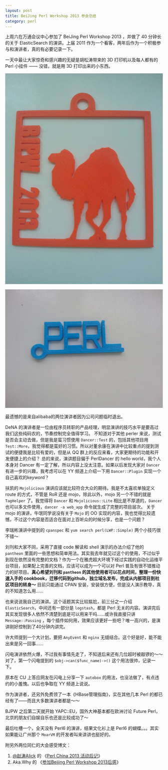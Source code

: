 ```yaml
---
layout: post
title: BeiJing Perl Workshop 2013 参会总结
category: perl
---
```


上周六在万通会议中心参加了 BeiJing Perl Workshop 2013 ，并做了 40 分钟长的关于 ElasticSearch 的演讲。上届 2011 作为一个看客，两年后作为一个积极参与和演讲者，真的有必要记录一下。

一天中最让大家惊奇和感兴趣的无疑是胡松涛带来的 3D 打印机以及每人都有的 Perl 小挂件 —— 没错，就是用 3D 打印出来的小东西。

![large](/images/uploads/3d_perlchina.jpg)

![small](/images/uploads/3d_perl.jpg)

最遗憾的是来自alibaba的两位演讲者因为公司问题临时退出。

DeNA 的演讲者是一位由程序员转职的产品经理，明显演讲的技巧水平是要高过我们这些纯码农的，节奏控制完全值得学习。
不知道对于其他 perler 来说，测试是否会主动去做，但是我是蛮习惯使用 `Dancer::Test` 的，包括其他项目用 `Test::More`，我觉得都是蛮好的习惯。所以对董余康在演讲中比较重点的提到测试的便捷我是比较有爱的，但是从 QQ 群上的反应来看，大家更期待的功能和开发便捷上的介绍？
总的来说，演讲题目偏于 PerlDancer 的 hello world，我个人本身对 Dancer 有一定了解，所以内容上没太注意。如果以后发现大家对 `Dancer` 有进一步的兴趣，我考虑可以在 YY 频道上介绍一下用 `Dancer::Plugin` 实现一个自己喜欢的keyword？

扶凯的 `Mojolicious` 演讲应该就比较符合大众的期待。我是不太喜欢单独定义 route 的方式，不管是 RoR 还是 mojo，除此以外，mojo 另一个不错的就是 `TagHelper` 了。我觉得将 `Dancer` 和 `Mojolicious::Lite` 相比是不厚道的，`Dancer` 也可以多文件使用，`dancer -a web_app` 命令就生成了完整的项目层次。
关于 mojo 的演讲，牛氓同学说没有关于 `Mojo` 的 OO 实现的内容，我也觉得比较遗憾，不过这个内容是否适合在面对上百听众的时候分享，也是一个问题？

李瑞彬演讲中提到的 `cpanspec` 和 `yum search perl(LWP::Simple)` 两个小技巧很不错～

刘刊和大家不同，采用了直接 code 解读和 shell 演示的办法介绍了他的 `pantheon` 里面的一些思想和简单用法。其实我去年就见过这个的使用，不过似乎到现在依然没有完整的文档？作为一个在雅虎超大环境下经过实践的自动化运维平台项目，如果配上完善的文档，应该可以成为一个可以对 Perl 普及有很不错推动力的好项目。__真心希望刘刊和 `pantheon` 的其他使用者可以花点时间，整理一份快速入手的 cookbook，迁移代码到github，独立域名发布，完成从内部项目到社区项目的转身～__
目前只能通过 CPAN 安装，安装很方便，但是没人演示教导，真的不知道怎么用……

也来说说我自己的演讲。这个话题其实比较尴尬，前三分之一介绍 `ElasticSearch`，中间还有一部分是 `logstash`，都是 Perl 无关的内容。演讲完后其实发现很多人依然不清楚到底是可以用来干吗……或许我直接只讲 `Message::Passing` ，每个插件如何用，效果应该更好一些吧？唯一高兴的，是演讲刚好控制到了40分钟内讲完。

许大师提到一个大计划，要把 `AnyEvent` 和 `nginx` 无缝结合。这个好是好，能不能出来是另一回事……

闪电演讲依然火爆，不过我有事情先走了，不知道后来还有几位超时被敲锣的～～
对了，第一个闪电提到的 `$obj->can($func_name)->()` 这个用法很帅，记录一下。

原本在 CU 上答应网友在闪电上分享一下 `autobox` 的用法，也没法做了，有点违约的小羞愧。以后也争取在 YY 频道上说说。

作为演讲者，还另外免费领了一本《HBase管理指南》，实在其他几本 Perl 的都已经有了——而且大多数演讲者都是～～

BJPW 之后第二天就开始 YAPC::EU，国外大神基本都在欧洲讨论 Future Perl，北京的朋友们自娱自乐也还是比较成功了～

最后吐槽一个，全天没有 Perl6 的演讲，结果文化衫上是 Perl6 的蝴蝶。。。其实如果能让广州那个 `MoarVM` 的开发者叫来讲讲也挺好的。

附另外两位同仁的大会感受博文：

1. [@赵涛Alick](http://www.weibo.com/alickzhao) 的 《[Perl China 2013 活动后记](http://wp-awesome.rhcloud.com/2013/08/18/perl-china-2013-notes/)》
2. Aka.Why 的 《[参加Beijing Perl Workshop 2013后感](http://blog.aka-cool.net/blog/2013/08/12/learn-from-beijing-perl-workshop-2013/)》
